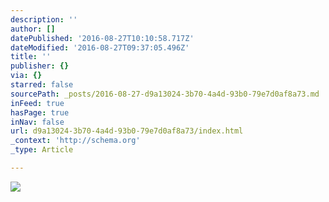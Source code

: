 ```yaml
---
description: ''
author: []
datePublished: '2016-08-27T10:10:58.717Z'
dateModified: '2016-08-27T09:37:05.496Z'
title: ''
publisher: {}
via: {}
starred: false
sourcePath: _posts/2016-08-27-d9a13024-3b70-4a4d-93b0-79e7d0af8a73.md
inFeed: true
hasPage: true
inNav: false
url: d9a13024-3b70-4a4d-93b0-79e7d0af8a73/index.html
_context: 'http://schema.org'
_type: Article

---
```

![](https://the-grid-user-content.s3-us-west-2.amazonaws.com/ff484dc9-d8fe-4468-9c08-73c454d65703.jpg)
